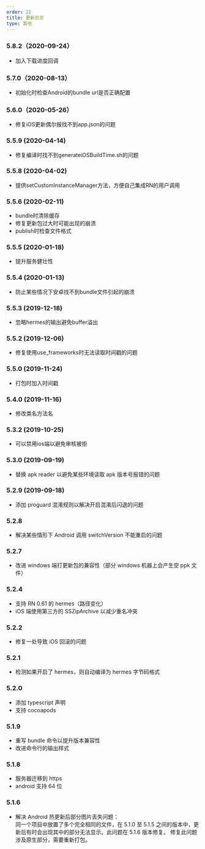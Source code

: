 ```yaml
---
order: 22
title: 更新日志
type: 其他
---
```


### 5.8.2（2020-09-24）

- 加入下载进度回调
  
### 5.7.0（2020-08-13）

- 初始化时检查Android的bundle url是否正确配置

### 5.6.0（2020-05-26）

- 修复iOS更新偶尔报找不到app.json的问题

### 5.5.9 (2020-04-14)

- 修复编译时找不到generateiOSBuildTime.sh的问题

### 5.5.8 (2020-04-02)

- 提供setCustomInstanceManager方法，方便自己集成RN的用户调用

### 5.5.6 (2020-02-11)

- bundle时清除缓存
- 修复更新包过大时可能出现的崩溃
- publish时检查文件格式

### 5.5.5 (2020-01-18)

- 提升服务健壮性

### 5.5.4 (2020-01-13)

- 防止某些情况下安卓找不到bundle文件引起的崩溃

### 5.5.3 (2019-12-18)

- 忽略hermes的输出避免buffer溢出

### 5.5.2 (2019-12-06)

- 修复使用use_frameworks时无法读取时间戳的问题

### 5.5.0 (2019-11-24)

- 打包时加入时间戳

### 5.4.0 (2019-11-16)

- 修改类名方法名

### 5.3.2 (2019-10-25)

- 可以禁用ios端以避免审核被拒

### 5.3.0 (2019-09-19)

- 替换 apk reader 以避免某些环境读取 apk 版本号报错的问题

### 5.2.9 (2019-09-18)

- 添加 proguard 混淆规则以解决开启混淆后闪退的问题

### 5.2.8

- 解决某些情形下 Android 调用 switchVersion 不能重启的问题

### 5.2.7

- 改进 windows 端打更新包的兼容性（部分 windows 机器上会产生空 ppk 文件）

### 5.2.4

- 支持 RN 0.61 的 hermes（路径变化）
- iOS 端使用第三方的 SSZipArchive 以减少重名冲突

### 5.2.2

- 修复一处导致 iOS 回滚的问题

### 5.2.1

- 检测如果开启了 hermes，则自动编译为 hermes 字节码格式

### 5.2.0

- 添加 typescript 声明
- 支持 cocoapods

### 5.1.9

- 重写 bundle 命令以提升版本兼容性
- 改进命令行的输出样式

### 5.1.8

- 服务器迁移到 https
- android 支持 64 位

### 5.1.6

- 解决 Android 热更新后部分图片丢失问题：  
同一个项目中放置了多个完全相同的文件，在 5.1.0 至 5.1.5 之间的版本中，更新后有时会出现其中的部分无法显示。此问题在 5.1.6 版本修复。
修复此问题涉及原生部分，需要重新打包。
